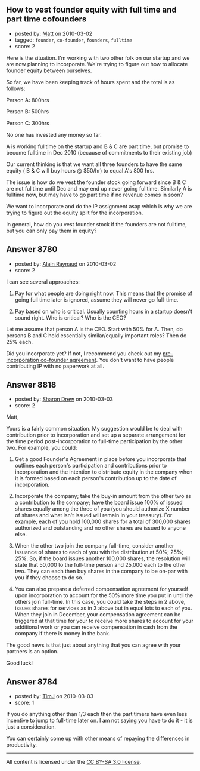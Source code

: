 ## How to vest founder equity with full time and part time cofounders

- posted by: [Matt](https://stackexchange.com/users/-1/2750-matt) on 2010-03-02
- tagged: `founder`, `co-founder`, `founders`, `fulltime`
- score: 2

Here is the situation. I'm working with two other folk on our startup and we are now planning to incorporate. We're trying to figure out how to allocate founder equity between ourselves.

So far, we have been keeping track of hours spent and the total is as follows:

Person A: 800hrs

Person B: 500hrs

Person C: 300hrs

No one has invested any money so far.

A is working fulltime on the startup and B & C are part time, but promise to become fulltime in Dec 2010 (because of commitments to their existing job)

Our current thinking is that we want all three founders to have the same equity ( B & C will buy hours @ $50/hr) to equal A's 800 hrs.

The issue is how do we vest the founder stock going forward since B & C are not fulltime until Dec and may end up never going fulltime. Similarly A is fulltime now, but may have to go part time if no revenue comes in soon?

We want to incorporate and do the IP assignment asap which is why we are trying to figure out the equity split for the incorporation. 

In general, how do you vest founder stock if the founders are not fulltime, but you can only pay them in equity?


## Answer 8780

- posted by: [Alain Raynaud](https://stackexchange.com/users/-1/502-alain-raynaud) on 2010-03-02
- score: 2

<p>I can see several approaches:</p>

<ol>
<li><p>Pay for what people are doing right now. This means that the promise of going full time later is ignored, assume they will never go full-time.</p></li>
<li><p>Pay based on who is critical. Usually counting hours in a startup doesn't sound right. Who is critical? Who is the CEO?</p></li>
</ol>

<p>Let me assume that person A is the CEO. Start with 50% for A. Then, do persons B and C hold essentially similar/equally important roles? Then do 25% each.</p>

<p>Did you incorporate yet? If not, I recommend you check out my <a href="http://fairsoftware.net/find-cofounder-agreement-incorporation" rel="nofollow">pre-incorporation co-founder agreement</a>. You don't want to have people contributing IP with no paperwork at all.</p>



## Answer 8818

- posted by: [Sharon Drew](https://stackexchange.com/users/-1/2747-sharon-drew) on 2010-03-03
- score: 2

Matt, 

Yours is a fairly common situation. My suggestion would be to deal with contribution prior to incorporation and set up a separate arrangement for the time period post-incorporation to full-time participation by the other two. For example, you could: 

1. Get a good Founder's Agreement in place before you incorporate that outlines each person's participation and contributions prior to incorporation and the intention to distribute equity in the company when it is formed based on each person's contribution up to the date of incorporation.

2. Incorporate the company; take the buy-in amount from the other two as a contribution to the company; have the board issue 100% of issued shares equally among the three of you (you should authorize X number of shares and what isn't issued will remain in your treasury). For example, each of you hold 100,000 shares for a total of 300,000 shares authorized and outstanding and no other shares are issued to anyone else. 

3. When the other two join the company full-time, consider another issuance of shares to each of you with the distribution at 50%; 25%; 25%. So, if the board issues another 100,000 shares, the resolution will state that 50,000 to the full-time person and 25,000 each to the other two. They can each then buy shares in the company to be on-par with you if they choose to do so. 

4. You can also prepare a deferred compensation agreement for yourself upon incorporation to account for the 50% more time you put in until the others join full-time. In this case, you could take the steps in 2 above, issues shares for services as in 3 above but in equal lots to each of you. When they join in December, your compensation agreement can be triggered at that time for your to receive more shares to account for your additional work or you can receive compensation in cash from the company if there is money in the bank.

The good news is that just about anything that you can agree with your partners is an option. 

Good luck!


## Answer 8784

- posted by: [TimJ](https://stackexchange.com/users/-1/1172-timj) on 2010-03-03
- score: 1

If you do anything other than 1/3 each then the part timers have even less incentive to jump to full-time later on.  I am not saying you have to do it - it is just a consideration.

You can certainly come up with other means of repaying the differences in productivity.





---

All content is licensed under the [CC BY-SA 3.0 license](https://creativecommons.org/licenses/by-sa/3.0/).
